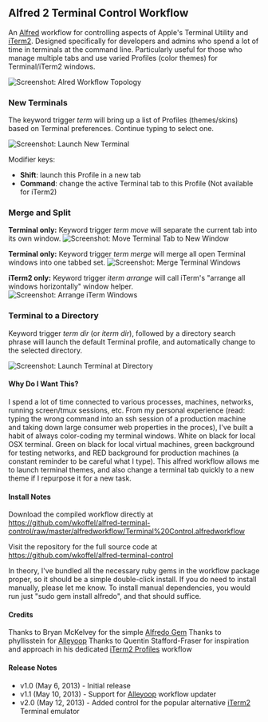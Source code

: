 ## Alfred 2 Terminal Control Workflow

An [Alfred](http://www.alfredapp.com/ "Alfred App") workflow for controlling aspects of Apple's Terminal Utility and [iTerm2](http://www.iterm2.com/ "iTerm 2").  Designed specifically for developers and admins who spend a lot of time in terminals at the command line.  Particularly useful for those who manage multiple tabs and use varied Profiles (color themes) for Terminal/iTerm2 windows.

![Screenshot: Alred Workflow Topology](https://raw.github.com/wkoffel/alfred-terminal-control/master/screenshots/workflow.png "Workflow Topology")


### New Terminals

The keyword trigger *term* will bring up a list of Profiles (themes/skins) based on Terminal preferences.  Continue typing to select one.

![Screenshot: Launch New Terminal](https://raw.github.com/wkoffel/alfred-terminal-control/master/screenshots/new-term.png "New Terminal")

Modifier keys:
* **Shift**: launch this Profile in a new tab
* **Command**: change the active Terminal tab to this Profile (Not available for iTerm2)

### Merge and Split

**Terminal only:** Keyword trigger *term move* will separate the current tab into its own window.
![Screenshot: Move Terminal Tab to New Window](https://raw.github.com/wkoffel/alfred-terminal-control/master/screenshots/term-move.png "Move Terminal Tab to New Window")

**Terminal only:** Keyword trigger *term merge* will merge all open Terminal windows into one tabbed set.
![Screenshot: Merge Terminal Windows](https://raw.github.com/wkoffel/alfred-terminal-control/master/screenshots/term-merge.png "Merge Terminal Windows")

**iTerm2 only:** Keyword trigger *iterm arrange* will call iTerm's "arrange all windows horizontally" window helper.
![Screenshot: Arrange iTerm Windows](https://raw.github.com/wkoffel/alfred-terminal-control/master/screenshots/iterm-arrange.png "Arrange iTerm Windows Horizontally")

### Terminal to a Directory

Keyword trigger *term dir* (or *iterm dir*), followed by a directory search phrase will launch the default Terminal profile, and automatically change to the selected directory.

![Screenshot: Launch Terminal at Directory](https://raw.github.com/wkoffel/alfred-terminal-control/master/screenshots/term-dir.png "Launch Terminal at Directory")

#### Why Do I Want This?
I spend a lot of time connected to various processes, machines, networks, running screen/tmux sessions, etc.  From my personal experience (read: typing the wrong command into an ssh session of a production machine and taking down large consumer web properties in the proces), I've built a habit of always color-coding my terminal windows.  White on black for local OSX terminal.  Green on black for local virtual machines, green background for testing networks, and RED background for production machines (a constant reminder to be careful what I type).  This alfred workflow allows me to launch terminal themes, and also change a terminal tab quickly to a new theme if I repurpose it for a new task.

#### Install Notes
Download the compiled workflow directly at https://github.com/wkoffel/alfred-terminal-control/raw/master/alfredworkflow/Terminal%20Control.alfredworkflow

Visit the repository for the full source code at https://github.com/wkoffel/alfred-terminal-control

In theory, I've bundled all the necessary ruby gems in the workflow package proper, so it should be a simple double-click install.  If you do need to install manually, please let me know.  To install manual dependencies, you would run just "sudo gem install alfredo", and that should suffice.

#### Credits

Thanks to Bryan McKelvey for the simple [Alfredo Gem](https://github.com/brymck/alfredo "Alfredo Ruby Gem")
Thanks to phyllisstein for [Alleyoop](http://www.alfredforum.com/topic/1582-alleyoop-update-alfred-workflows/ "Alleyoop Workflow Updater")
Thanks to Quentin Stafford-Fraser for inspiration and approach in his dedicated [iTerm2 Profiles](http://qandr.org/quentin/software/alfred_itp "alfred_itp") workflow

#### Release Notes

* v1.0 (May 6, 2013) - Initial release
* v1.1 (May 10, 2013) - Support for [Alleyoop](http://www.alfredforum.com/topic/1582-alleyoop-update-alfred-workflows/ "Alleyoop Workflow Updater") workflow updater
* v2.0 (May 12, 2013) - Added control for the popular alternative [iTerm2](http://www.iterm2.com/ "iTerm2") Terminal emulator

